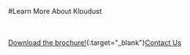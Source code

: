 #Learn More About Kloudust

<br/><br/>
[Download the brochure!](articles/products/kloudust.md/calltoaction.md/kloudust.en.pdf){:target="_blank"}[Contact Us]({{#makeLink}}./productinquiries.html?article_path=./company/productinquiries.md&menu_path=/{{/makeLink}})